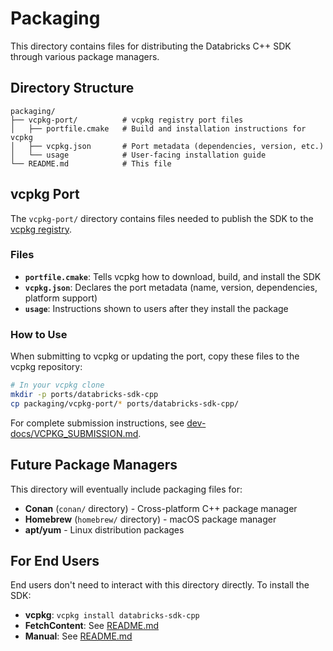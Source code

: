 # Packaging

This directory contains files for distributing the Databricks C++ SDK through various package managers.

## Directory Structure

```
packaging/
├── vcpkg-port/          # vcpkg registry port files
│   ├── portfile.cmake   # Build and installation instructions for vcpkg
│   ├── vcpkg.json       # Port metadata (dependencies, version, etc.)
│   └── usage            # User-facing installation guide
└── README.md            # This file
```

## vcpkg Port

The `vcpkg-port/` directory contains files needed to publish the SDK to the [vcpkg registry](https://github.com/microsoft/vcpkg).

### Files

- **`portfile.cmake`**: Tells vcpkg how to download, build, and install the SDK
- **`vcpkg.json`**: Declares the port metadata (name, version, dependencies, platform support)
- **`usage`**: Instructions shown to users after they install the package

### How to Use

When submitting to vcpkg or updating the port, copy these files to the vcpkg repository:

```bash
# In your vcpkg clone
mkdir -p ports/databricks-sdk-cpp
cp packaging/vcpkg-port/* ports/databricks-sdk-cpp/
```

For complete submission instructions, see [dev-docs/VCPKG_SUBMISSION.md](../dev-docs/VCPKG_SUBMISSION.md).

## Future Package Managers

This directory will eventually include packaging files for:
- **Conan** (`conan/` directory) - Cross-platform C++ package manager
- **Homebrew** (`homebrew/` directory) - macOS package manager
- **apt/yum** - Linux distribution packages

## For End Users

End users don't need to interact with this directory directly. To install the SDK:
- **vcpkg**: `vcpkg install databricks-sdk-cpp`
- **FetchContent**: See [README.md](../README.md#option-2-cmake-fetchcontent-direct-from-github)
- **Manual**: See [README.md](../README.md#option-3-manual-build-and-install)

